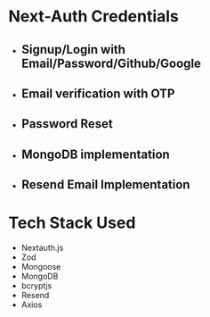# Next-Auth Credentials
- ## Signup/Login with Email/Password/Github/Google
- ## Email verification with OTP
- ## Password Reset
- ## MongoDB implementation
- ## Resend Email Implementation

# Tech Stack Used
- Nextauth.js
- Zod
- Mongoose
- MongoDB
- bcryptjs
- Resend
- Axios
